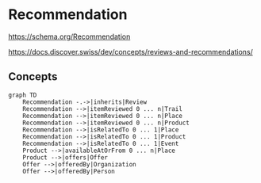 # Recommendation

https://schema.org/Recommendation

https://docs.discover.swiss/dev/concepts/reviews-and-recommendations/


## Concepts

``` mermaid
graph TD
    Recommendation -.->|inherits|Review
    Recommendation -->|itemReviewed 0 ... n|Trail
    Recommendation -->|itemReviewed 0 ... n|Place
    Recommendation -->|itemReviewed 0 ... n|Product
    Recommendation -->|isRelatedTo 0 ... 1|Place
    Recommendation -->|isRelatedTo 0 ... 1|Product
    Recommendation -->|isRelatedTo 0 ... 1|Event
    Product -->|availableAtOrFrom 0 ... n|Place
    Product -->|offers|Offer
    Offer -->|offeredBy|Organization
    Offer -->|offeredBy|Person
```
